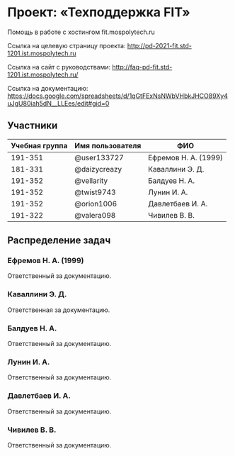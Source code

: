 # Проект: «Техподдержка FIT»

Помощь в работе с хостингом fit.mospolytech.ru

Ссылка на целевую страницу проекта: http://pd-2021-fit.std-1201.ist.mospolytech.ru

Ссылка на сайт с руководствами: http://faq-pd-fit.std-1201.ist.mospolytech.ru/

Ссылка на документацию: https://docs.google.com/spreadsheets/d/1qGtFExNsNWbVHbkJHCO89Xy4uJgU80iah5dN__LLEes/edit#gid=0

## Участники

| Учебная группа | Имя пользователя | ФИО                      |
|----------------|------------------|--------------------------|
| 191-351        | @user133727      | Ефремов Н. А. (1999)     |
| 181-331        | @daizycreazy     | Каваллини Э. Д.          |
| 191-352        | @vellarity       | Балдуев Н. А.            |
| 191-352        | @twist9743       | Лунин И. А.              |
| 191-352        | @orion1006       | Давлетбаев И. А.         |
| 191-322        | @valera098       | Чивилев В. В.            |

## Распределение задач

### Ефремов Н. А. (1999)

Ответственный за документацию.

### Каваллини Э. Д.

Ответственная за документацию.

### Балдуев Н. А. 

Ответственный за документацию.

### Лунин И. А.

Ответственный за документацию.

### Давлетбаев И. А.

Ответственный за документацию.

### Чивилев В. В.

Ответственный за документацию.


